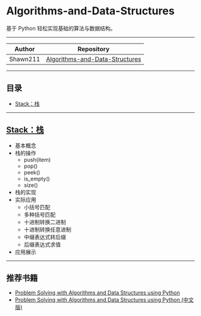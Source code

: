 Algorithms-and-Data-Structures
======
基于 Python 轻松实现基础的算法与数据结构。

******
|Author|Repository|
|:---:|:---:
|Shawn211|[Algorithms-and-Data-Structures](https://github.com/Shawn211/Algorithms-and-Data-Structures)

******
## 目录
* [Stack：栈](#Stack：栈)

******
[Stack：栈](Stack/README.md)
------
* 基本概念
* 栈的操作
    * push(item)
    * pop()
    * peek()
    * is_empty()
    * size()
* 栈的实现
* 实际应用
    * 小括号匹配
    * 多种括号匹配
    * 十进制转换二进制
    * 十进制转换任意进制
    * 中缀表达式转后缀
    * 后缀表达式求值
* 应用展示

******
推荐书籍
------
* [Problem Solving with Algorithms and Data Structures using Python](http://interactivepython.org/runestone/static/pythonds/index.html)
* [Problem Solving with Algorithms and Data Structures using Python (中文版)](https://facert.gitbooks.io/python-data-structure-cn/)